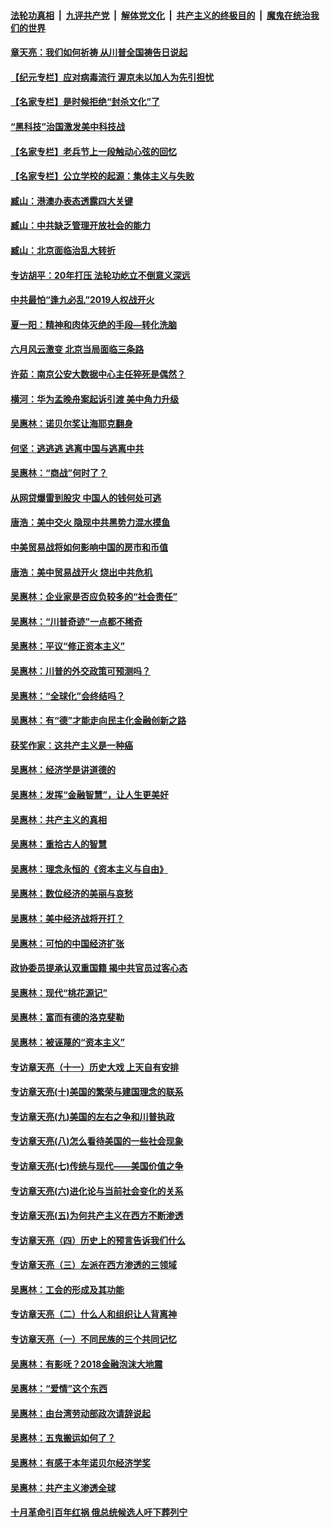 

####  [法轮功真相](../../../../basic/blob/master/README.md?t=07011502) &nbsp;|&nbsp; [九评共产党](../../../../9ping.md/blob/master/README.md?t=07011502) &nbsp;|&nbsp; [解体党文化](../../../../jtdwh.md/blob/master/README.md?t=07011502)  &nbsp;|&nbsp; [共产主义的终极目的](../../../../gczydzjmd.md/blob/master/README.md?t=07011502) &nbsp;|&nbsp; [魔鬼在统治我们的世界](../../../../mgztzwmdsj.md/blob/master/README.md?t=07011502) 

#### [章天亮：我们如何祈祷 从川普全国祷告日说起](../pages/nsc423/n11944627.md?t=07011502) 

#### [【纪元专栏】应对病毒流行 渥京未以加人为先引担忧](../pages/nsc423/n11875714.md?t=07011502) 

#### [【名家专栏】是时候拒绝“封杀文化”了](../pages/nsc423/n11814093.md?t=07011502) 

#### [“黑科技”治国激发美中科技战](../pages/nsc423/n11638056.md?t=07011502) 

#### [【名家专栏】老兵节上一段触动心弦的回忆](../pages/nsc423/n11646016.md?t=07011502) 

#### [【名家专栏】公立学校的起源：集体主义与失败](../pages/nsc423/n11601833.md?t=07011502) 

#### [臧山：港澳办表态透露四大关键](../pages/nsc423/n11421628.md?t=07011502) 

#### [臧山：中共缺乏管理开放社会的能力](../pages/nsc423/n11407457.md?t=07011502) 

#### [臧山：北京面临治乱大转折](../pages/nsc423/n11406895.md?t=07011502) 

#### [专访胡平：20年打压 法轮功屹立不倒意义深远](../pages/nsc423/n11398800.md?t=07011502) 

#### [中共最怕“逢九必乱”2019人权战开火](../pages/nsc423/n11385248.md?t=07011502) 

#### [夏一阳：精神和肉体灭绝的手段—转化洗脑](../pages/nsc423/n11368250.md?t=07011502) 

#### [六月风云激变 北京当局面临三条路](../pages/nsc423/n11313668.md?t=07011502) 

#### [许茹：南京公安大数据中心主任猝死是偶然？](../pages/nsc423/n11064744.md?t=07011502) 

#### [横河：华为孟晚舟案起诉引渡 美中角力升级](../pages/nsc423/n11027230.md?t=07011502) 

#### [吴惠林：诺贝尔奖让海耶克翻身](../pages/nsc423/n10890049.md?t=07011502) 

#### [何坚：逃逃逃 逃离中国与逃离中共](../pages/nsc423/n10592891.md?t=07011502) 

#### [吴惠林：“商战”何时了？](../pages/nsc423/n10573558.md?t=07011502) 

#### [从网贷爆雷到股灾 中国人的钱何处可逃](../pages/nsc423/n10572800.md?t=07011502) 

#### [唐浩：美中交火 隐现中共黑势力混水摸鱼](../pages/nsc423/n10544040.md?t=07011502) 

#### [中美贸易战将如何影响中国的房市和币值](../pages/nsc423/n10543697.md?t=07011502) 

#### [唐浩：美中贸易战开火 烧出中共危机](../pages/nsc423/n10540126.md?t=07011502) 

#### [吴惠林：企业家是否应负较多的“社会责任”](../pages/nsc423/n10535022.md?t=07011502) 

#### [吴惠林：“川普奇迹”一点都不稀奇](../pages/nsc423/n10512808.md?t=07011502) 

#### [吴惠林：平议“修正资本主义”](../pages/nsc423/n10495724.md?t=07011502) 

#### [吴惠林：川普的外交政策可预测吗？](../pages/nsc423/n10462387.md?t=07011502) 

#### [吴惠林：“全球化”会终结吗？](../pages/nsc423/n10452838.md?t=07011502) 

#### [吴惠林：有“德”才能走向民主化金融创新之路](../pages/nsc423/n10432292.md?t=07011502) 

#### [获奖作家：这共产主义是一种癌](../pages/nsc423/n10431541.md?t=07011502) 

#### [吴惠林：经济学是讲道德的](../pages/nsc423/n10398014.md?t=07011502) 

#### [吴惠林：发挥“金融智慧”，让人生更美好](../pages/nsc423/n10375019.md?t=07011502) 

#### [吴惠林：共产主义的真相](../pages/nsc423/n10351394.md?t=07011502) 

#### [吴惠林：重拾古人的智慧](../pages/nsc423/n10337691.md?t=07011502) 

#### [吴惠林：理念永恒的《资本主义与自由》](../pages/nsc423/n10316274.md?t=07011502) 

#### [吴惠林：数位经济的美丽与哀愁](../pages/nsc423/n10292946.md?t=07011502) 

#### [吴惠林：美中经济战将开打？](../pages/nsc423/n10258825.md?t=07011502) 

#### [吴惠林：可怕的中国经济扩张](../pages/nsc423/n10219147.md?t=07011502) 

#### [政协委员提承认双重国籍 揭中共官员过客心态](../pages/nsc423/n10208809.md?t=07011502) 

#### [吴惠林：现代“桃花源记”](../pages/nsc423/n10185234.md?t=07011502) 

#### [吴惠林：富而有德的洛克斐勒](../pages/nsc423/n10142264.md?t=07011502) 

#### [吴惠林：被诬蔑的“资本主义”](../pages/nsc423/n10124816.md?t=07011502) 

#### [专访章天亮（十一）历史大戏 上天自有安排](../pages/nsc423/n10094905.md?t=07011502) 

#### [专访章天亮(十)美国的繁荣与建国理念的联系](../pages/nsc423/n10094899.md?t=07011502) 

#### [专访章天亮(九)美国的左右之争和川普执政](../pages/nsc423/n10094889.md?t=07011502) 

#### [专访章天亮(八)怎么看待美国的一些社会现象](../pages/nsc423/n10094857.md?t=07011502) 

#### [专访章天亮(七)传统与现代——美国价值之争](../pages/nsc423/n10093140.md?t=07011502) 

#### [专访章天亮(六)进化论与当前社会变化的关系](../pages/nsc423/n10092036.md?t=07011502) 

#### [专访章天亮(五)为何共产主义在西方不断渗透](../pages/nsc423/n10083620.md?t=07011502) 

#### [专访章天亮（四）历史上的预言告诉我们什么](../pages/nsc423/n10083606.md?t=07011502) 

#### [专访章天亮（三）左派在西方渗透的三领域](../pages/nsc423/n10081115.md?t=07011502) 

#### [吴惠林：工会的形成及其功能](../pages/nsc423/n10080633.md?t=07011502) 

#### [专访章天亮（二）什么人和组织让人背离神](../pages/nsc423/n10076637.md?t=07011502) 

#### [专访章天亮（一）不同民族的三个共同记忆](../pages/nsc423/n10074188.md?t=07011502) 

#### [吴惠林：有影呒？2018金融泡沫大地震](../pages/nsc423/n10040534.md?t=07011502) 

#### [吴惠林：“爱情”这个东西](../pages/nsc423/n10019423.md?t=07011502) 

#### [吴惠林：由台湾劳动部政次请辞说起](../pages/nsc423/n9979679.md?t=07011502) 

#### [吴惠林：五鬼搬运如何了？](../pages/nsc423/n9925338.md?t=07011502) 

#### [吴惠林：有感于本年诺贝尔经济学奖](../pages/nsc423/n9871883.md?t=07011502) 

#### [吴惠林：共产主义渗透全球](../pages/nsc423/n9812748.md?t=07011502) 

#### [十月革命引百年红祸 俄总统候选人吁下葬列宁](../pages/nsc423/n9810182.md?t=07011502) 

